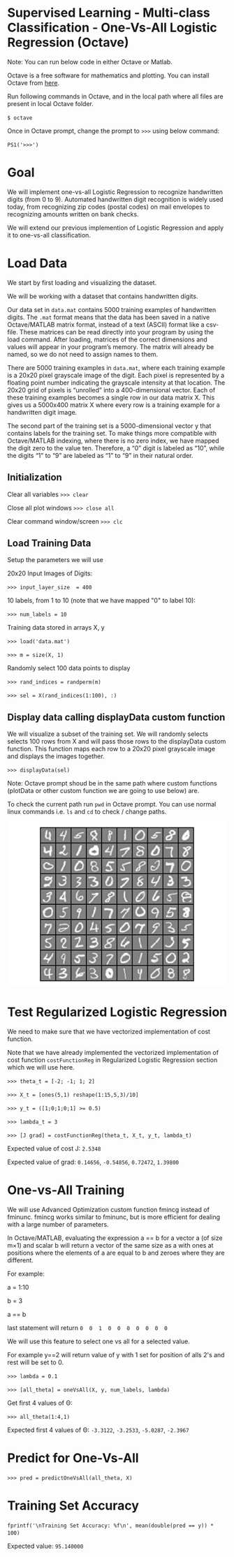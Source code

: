 Supervised Learning - Multi-class Classification - One-Vs-All Logistic Regression (Octave)
===========================================================================================

Note: You can run below code in either Octave or Matlab.

Octave is a free software for mathematics and plotting. You can install Octave from [here](https://www.gnu.org/software/octave/).


Run following commands in Octave, and in the local path where all files are present in local Octave folder. 


`$ octave`

Once in Octave prompt, change the prompt to `>>>` using below command:

`PS1('>>>')`

# Goal 
We will implement one-vs-all Logistic Regression to recognize handwritten digits (from 0 to 9). Automated handwritten digit recognition is widely used today, from recognizing zip codes (postal codes) on mail envelopes to recognizing amounts written on bank checks.

We will extend our previous implemention of Logistic Regression and apply it to one-vs-all classification.


# Load Data

We start by first loading and visualizing the dataset.

We will be working with a dataset that contains handwritten digits.

Our  data set in `data.mat` contains 5000 training examples of handwritten digits. The `.mat` format means that the data has been saved in a native Octave/MATLAB matrix format, instead of a text (ASCII) format like a csv-file. These matrices can be read directly into your program by using the load command. After loading, matrices of the correct dimensions and values will appear in your program’s memory. The matrix will already be named, so we do not need to assign names to them.

There are 5000 training examples in `data.mat`, where each training example is a 20x20 pixel grayscale image of the digit. Each pixel is represented by a floating point number indicating the grayscale intensity at that location. The 20x20 grid of pixels is “unrolled” into a 400-dimensional vector. Each of these training examples becomes a single row in our data matrix X. This gives us a 5000x400 matrix X where every row is a training example for a handwritten digit image.

The second part of the training set is a 5000-dimensional vector y that contains labels for the training set. To make things more compatible with Octave/MATLAB indexing, where there is no zero index, we have mapped the digit zero to the value ten. Therefore, a “0” digit is labeled as “10”, while the digits “1” to “9” are labeled as “1” to “9” in their natural order.



## Initialization

Clear all variables 
`>>> clear`

Close all plot windows `>>> close all`

Clear command window/screen `>>> clc`


##  Load Training Data

Setup the parameters we will use

20x20 Input Images of Digits:

`>>> input_layer_size  = 400`  

10 labels, from 1 to 10 (note that we have mapped "0" to label 10): 

`>>> num_labels = 10`          


Training data stored in arrays X, y

`>>> load('data.mat')`

`>>> m = size(X, 1)`

Randomly select 100 data points to display

`>>> rand_indices = randperm(m)`

`>>> sel = X(rand_indices(1:100), :)`

## Display data calling displayData custom function

We will visualize a subset of the training set. We will randomly selects selects 100 rows from X and will pass those rows to the displayData custom function. This function maps each row to a 20x20 pixel grayscale image and displays the images together.

`>>> displayData(sel)`

Note: Octave prompt shoud be in the same path where custom functions (plotData or other custom function we are going to use below) are.

To check the current path run `pwd` in Octave prompt. You can use normal linux commands i.e. `ls` and `cd` to check / change paths. 


![Plot](figures/figure1.png)

# Test Regularized Logistic Regression 

We need to make sure that we have vectorized implementation of cost function. 

Note that we have already implemented the vectorized implementation of cost function `costFunctionReg` in Regularized Logistic Regression section which we will use here. 

`>>> theta_t = [-2; -1; 1; 2]`

`>>> X_t = [ones(5,1) reshape(1:15,5,3)/10]`

`>>> y_t = ([1;0;1;0;1] >= 0.5)`

`>>> lambda_t = 3`

`>>> [J grad] = costFunctionReg(theta_t, X_t, y_t, lambda_t)`

Expected value of cost J: `2.5348`

Expected value of grad: `0.14656`, `-0.54856`, `0.72472`, `1.39800`

# One-vs-All Training

We will use Advanced Optimization custom function fmincg instead of fminunc. fmincg works similar to fminunc, but is more efficient for dealing with a large number of parameters.

In Octave/MATLAB, evaluating the expression a == b for a vector a (of size m×1) and scalar b will return a vector of the same size as a with ones at positions where the elements of a are equal to b and zeroes where they are different. 

For example: 

   a = 1:10

   b = 3

   a == b    
 
 last statement will return `0  0  1  0  0  0  0  0  0  0`

We will use this feature to select one vs all for a selected value. 

For example y==2 will return value of y with 1 set for position of alls 2's and rest will be set to 0.   


`>>> lambda = 0.1`

`>>> [all_theta] = oneVsAll(X, y, num_labels, lambda)`

Get first 4 values of &Theta;:

`>>> all_theta(1:4,1)`

Expected first 4 values of &Theta;: `-3.3122`, `-3.2533`, `-5.0287`, `-2.3967`

# Predict for One-Vs-All

`>>> pred = predictOneVsAll(all_theta, X)`

# Training Set Accuracy

`fprintf('\nTraining Set Accuracy: %f\n', mean(double(pred == y)) * 100)`

Expected value: `95.140000`

